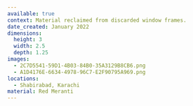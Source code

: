 ```yaml
---
available: true
context: Material reclaimed from discarded window frames.
date_created: January 2022
dimensions:
  height: 3
  width: 2.5
  depth: 1.25
images:
  - 2C7D5541-59D1-4B03-84B0-35A3129B8CB6.png
  - A1D4176E-6634-4978-96C7-E2F90795A969.png
locations:
  - Shabirabad, Karachi
material: Red Meranti
---
```

